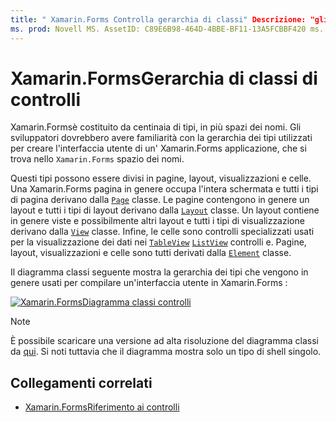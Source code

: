 ```yaml
---
title: " Xamarin.Forms Controlla gerarchia di classi" Descrizione: "gli sviluppatori devono conoscere la gerarchia dei tipi usati per creare l'interfaccia utente di un' Xamarin.Forms applicazione."
ms. prod: Novell MS. AssetID: C89E6B98-464D-4BBE-BF11-13A5FCBBF420 ms. Technology: Novell-Forms Author: davidbritch ms. Author: dabritch ms. Date: 01/07/2020 no-loc: [ Xamarin.Forms , Xamarin.Essentials ]
---
```


# <a name="xamarinforms-controls-class-hierarchy"></a>Xamarin.FormsGerarchia di classi di controlli

Xamarin.Formsè costituito da centinaia di tipi, in più spazi dei nomi. Gli sviluppatori dovrebbero avere familiarità con la gerarchia dei tipi utilizzati per creare l'interfaccia utente di un' Xamarin.Forms applicazione, che si trova nello `Xamarin.Forms` spazio dei nomi.

Questi tipi possono essere divisi in pagine, layout, visualizzazioni e celle. Una Xamarin.Forms pagina in genere occupa l'intera schermata e tutti i tipi di pagina derivano dalla [`Page`](xref:Xamarin.Forms.Page) classe. Le pagine contengono in genere un layout e tutti i tipi di layout derivano dalla [`Layout`](xref:Xamarin.Forms.Layout) classe. Un layout contiene in genere viste e possibilmente altri layout e tutti i tipi di visualizzazione derivano dalla [`View`](xref:Xamarin.Forms.View) classe. Infine, le celle sono controlli specializzati usati per la visualizzazione dei dati nei [`TableView`](xref:Xamarin.Forms.TableView) [`ListView`](xref:Xamarin.Forms.ListView) controlli e. Pagine, layout, visualizzazioni e celle sono tutti derivati dalla [`Element`](xref:Xamarin.Forms.Element) classe.

Il diagramma classi seguente mostra la gerarchia dei tipi che vengono in genere usati per compilare un'interfaccia utente in Xamarin.Forms :

[![Xamarin.FormsDiagramma classi controlli](class-hierarchy-images/class-diagram.png "[! OP. Il diagramma delle classi di controlli NO-LOC (Novell. Forms)]")](class-hierarchy-images/class-diagram-large.png#lightbox "[! OP. Il diagramma delle classi di controlli NO-LOC (Novell. Forms)]")

> [!NOTE]
> È possibile scaricare una versione ad alta risoluzione del diagramma classi da [qui](class-hierarchy-images/class-diagram-high-resolution.png). Si noti tuttavia che il diagramma mostra solo un tipo di shell singolo.

## <a name="related-links"></a>Collegamenti correlati

- [Xamarin.FormsRiferimento ai controlli](~/xamarin-forms/user-interface/controls/index.md)
